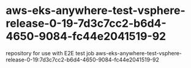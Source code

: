 # aws-eks-anywhere-test-vsphere-release-0-19-7d3c7cc2-b6d4-4650-9084-fc44e2041519-92
repository for use with E2E test job aws-eks-anywhere-test-vsphere-release-0-19:7d3c7cc2-b6d4-4650-9084-fc44e2041519-92
